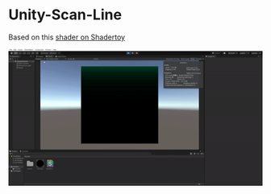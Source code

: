 # Unity-Scan-Line

Based on this [shader on Shadertoy]( https://www.shadertoy.com/view/MdXcR7 )

![gif](scan-shader-unity.gif)